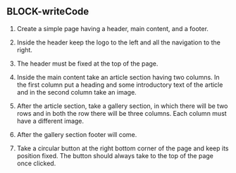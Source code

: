 ## BLOCK-writeCode

1. Create a simple page having a header, main content, and a footer.

2. Inside the header keep the logo to the left and all the navigation to the right.

3. The header must be fixed at the top of the page.

4. Inside the main content take an article section having two columns. In the first column put a heading and some introductory text of the article and in the second column take an image.

5. After the article section, take a gallery section, in which there will be two rows and in both the row there will be three columns. Each column must have a different image.

6. After the gallery section footer will come.

7. Take a circular button at the right bottom corner of the page and keep its position fixed. The button should always take to the top of the page once clicked.
